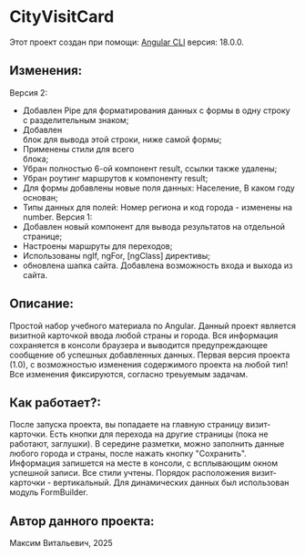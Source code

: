 # CityVisitCard

Этот проект создан при помощи: [Angular CLI](https://github.com/angular/angular-cli) версия: 18.0.0.

## Изменения:

Версия 2:
* Добавлен Pipe для форматирования данных с формы в одну строку с разделительным знаком;
* Добавлен <div> блок для вывода этой строки, ниже самой формы;
* Применены стили для всего <div> блока;
* Убран полностью 6-ой компонент result, ссылки также удалены;
* Убран роутинг маршрутов к компоненту result;
* Для формы добавлены новые поля данных: Население, В каком году основан;
* Типы данных для полей: Номер региона и код города - изменены на number.
Версия 1:
* Добавлен новый компонент для вывода результатов на отдельной странице;
* Настроены маршруты для переходов;
* Использованы ngIf, ngFor, [ngClass] директивы;
* обновлена шапка сайта. Добавлена возможность входа и выхода из сайта.

## Описание:

Простой набор учебного материала по Angular. Данный проект является визитной карточкой ввода любой страны и города. Вся информация сохраняется в консоли браузера и выводится предупреждающее сообщение об успешных добавленных данных. Первая версия проекта (1.0), с возможностью изменения содержимого проекта на любой тип! Все изменения фиксируются, согласно треьуемым задачам.

## Как работает?:

После запуска проекта, вы попадаете на главную страницу визит-карточки. Есть кнопки для перехода на другие страницы (пока не работают, заглушки). В середине разметки, можно заполнить данные любого города и страны, после нажать кнопку "Сохранить". Информация запишется на месте в консоли, с всплывающим окном успешной записи. Все стили учтены. Порядок расположения визит-карточки - вертикальный.  Для динамических данных был использован модуль FormBuilder.

## Автор данного проекта:
Максим Витальевич, 2025



